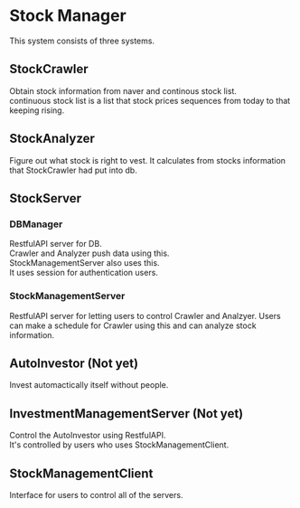 # Stock Manager

This system consists of three systems.

## StockCrawler

Obtain stock information from naver and continous stock list. <br>
continuous stock list is a list that stock prices sequences from today to that keeping rising.<br>

## StockAnalyzer

Figure out what stock is right to vest. It calculates from stocks information that StockCrawler had put into db.

## StockServer

### DBManager

RestfulAPI server for DB.<br>
Crawler and Analyzer push data using this.<br>
StockManagementServer also uses this.<br>
It uses session for authentication users.

### StockManagementServer

RestfulAPI server for letting users to control Crawler and Analzyer.
Users can make a schedule for Crawler using this and can analyze stock information.<br>

## AutoInvestor (Not yet)

Invest automactically itself without people.

## InvestmentManagementServer (Not yet)

Control the AutoInvestor using RestfulAPI.<br>
It's controlled by users who uses StockManagementClient.

## StockManagementClient

Interface for users to control all of the servers.
